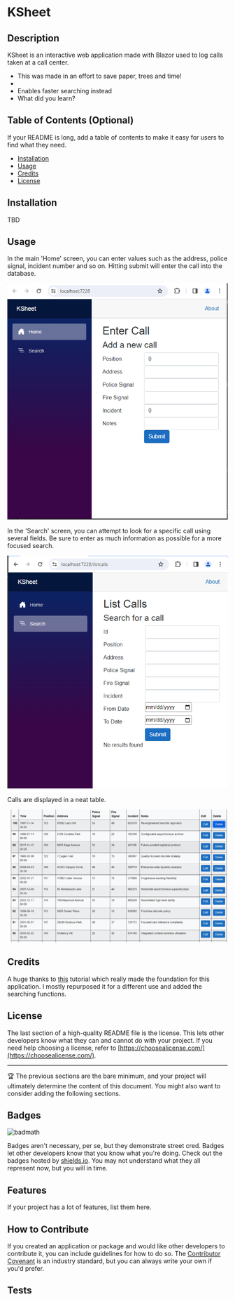 # KSheet

## Description

KSheet is an interactive web application made with Blazor used to log calls taken at a call center.

- This was made in an effort to save paper, trees and time!
- 
- Enables faster searching instead 
- What did you learn?

## Table of Contents (Optional)

If your README is long, add a table of contents to make it easy for users to find what they need.

- [Installation](#installation)
- [Usage](#usage)
- [Credits](#credits)
- [License](#license)

## Installation

TBD

## Usage

In the main 'Home' screen, you can enter values such as the address, police signal, incident number and so on. Hitting submit will enter the call into the database.

![Entering a call](assets/images/Call_entry.png)

In the 'Search' screen, you can attempt to look for a specific call using several fields. Be sure to enter as much information as possible for a more focused search.

![Searching for a call](assets/images/list_calls.png)

Calls are displayed in a neat table.

![Listing some calls](assets/images/table_calls.png)
## Credits

A huge thanks to [this](https://www.allhandsontech.com/programming/blazor/how-to-sqlite-blazor/) tutorial which really made the foundation for this application. I mostly repurposed it for a different use and added the searching functions. 

## License

The last section of a high-quality README file is the license. This lets other developers know what they can and cannot do with your project. If you need help choosing a license, refer to [https://choosealicense.com/](https://choosealicense.com/).

---

🏆 The previous sections are the bare minimum, and your project will ultimately determine the content of this document. You might also want to consider adding the following sections.

## Badges

![badmath](https://img.shields.io/github/languages/top/lernantino/badmath)

Badges aren't necessary, per se, but they demonstrate street cred. Badges let other developers know that you know what you're doing. Check out the badges hosted by [shields.io](https://shields.io/). You may not understand what they all represent now, but you will in time.

## Features

If your project has a lot of features, list them here.

## How to Contribute

If you created an application or package and would like other developers to contribute it, you can include guidelines for how to do so. The [Contributor Covenant](https://www.contributor-covenant.org/) is an industry standard, but you can always write your own if you'd prefer.

## Tests
